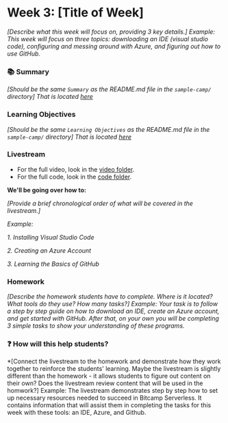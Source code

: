 # Week 3: [Title of Week]

*[Describe what this week will focus on, providing 3 key details.] Example: This week will focus on three topics: downloading an IDE (visual studio code), configuring and messing around with Azure, and figuring out how to use GitHub.*

### 📚 Summary

*[Should be the same `Summary` as the README.md file in the `sample-camp/` directory] That is located [here](https://github.com/emsesc/BitCamp/blob/repo-logistics/repo_logistics/sample-camp/README.md)*

### Learning Objectives

*[Should be the same `Learning Objectives` as the README.md file in the `sample-camp/` directory] That is located [here](https://github.com/emsesc/BitCamp/blob/repo-logistics/repo_logistics/sample-camp/README.md)*

### Livestream

- For the full video, look in the [video folder]().
- For the full code, look in the [code folder]().

**We'll be going over how to:**

*[Provide a brief chronological order of what will be covered in the livestream.]*

*Example:* 

*1. Installing Visual Studio Code*

*2. Creating an Azure Account*

*3. Learning the Basics of GitHub*

### Homework

*[Describe the homework students have to complete. Where is it located? What tools do they use? How many tasks?] Example: Your task is to follow a step by step guide on how to download an IDE, create an Azure account, and get started with GitHub. After that, on your own you will be completing 3 simple tasks to show your understanding of these programs.*

### :question: How will this help students?

*[Connect the livestream to the homework and demonstrate how they work together to reinforce the students' learning. Maybe the livestream is slightly different than the homework - it allows students to figure out content on their own? Does the livestream review content that will be used in the homwork?] Example: The livestream demonstrates step by step how to set up necessary resources needed to succeed in Bitcamp Serverless. It contains information that will assist them in completing the tasks for this week with these tools: an IDE, Azure, and Github.
